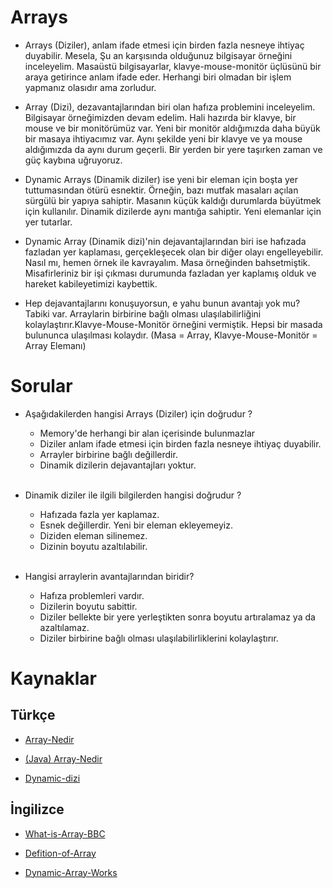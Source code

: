 # Arrays

- Arrays (Diziler), anlam ifade etmesi için birden fazla nesneye ihtiyaç duyabilir. Mesela, Şu an karşısında olduğunuz bilgisayar örneğini inceleyelim. Masaüstü bilgisayarlar, klavye-mouse-monitör üçlüsünü bir araya getirince anlam ifade eder. Herhangi biri olmadan bir işlem yapmanız olasıdır ama zorludur.

- Array (Dizi), dezavantajlarından biri olan hafıza problemini inceleyelim. Bilgisayar örneğimizden devam edelim. Hali hazırda bir klavye, bir mouse ve bir monitörümüz var. Yeni bir monitör aldığımızda daha büyük bir masaya ihtiyacımız var. Aynı şekilde yeni bir klavye ve ya mouse aldığımızda da aynı durum geçerli. Bir yerden bir yere taşırken zaman ve güç kaybına uğruyoruz.

- Dynamic Arrays (Dinamik diziler) ise yeni bir eleman için boşta yer tuttumasından ötürü esnektir. Örneğin, bazı mutfak masaları açılan sürgülü bir yapıya sahiptir. Masanın küçük kaldığı durumlarda büyütmek için kullanılır. Dinamik dizilerde aynı mantığa sahiptir. Yeni elemanlar için yer tutarlar.

- Dynamic Array (Dinamik dizi)'nin dejavantajlarından biri ise hafızada fazladan yer kaplaması, gerçekleşecek olan bir diğer olayı engelleyebilir. Nasıl mı, hemen örnek ile kavrayalım. Masa örneğinden bahsetmiştik. Misafirleriniz bir işi çıkması durumunda fazladan yer kaplamış olduk ve hareket kabileyetimizi kaybettik.

- Hep dejavantajlarını konuşuyorsun, e yahu bunun avantajı yok mu? Tabiki var. Arraylarin birbirine bağlı olması ulaşılabilirliğini kolaylaştırır.Klavye-Mouse-Monitör örneğini vermiştik. Hepsi bir masada bulununca ulaşılması kolaydır. (Masa = Array, Klavye-Mouse-Monitör = Array Elemanı)

# Sorular
- Aşağıdakilerden hangisi Arrays (Diziler) için doğrudur ?
    - Memory'de herhangi bir alan içerisinde bulunmazlar
    - Diziler anlam ifade etmesi için birden fazla nesneye ihtiyaç duyabilir.
    - Arrayler birbirine bağlı değillerdir.
    - Dinamik dizilerin dejavantajları yoktur.
<br /> <br />

- Dinamik diziler ile ilgili bilgilerden hangisi doğrudur ?
    - Hafızada fazla yer kaplamaz.
    - Esnek değillerdir. Yeni bir eleman ekleyemeyiz.
    - Diziden eleman silinemez.
    - Dizinin boyutu azaltılabilir.
<br /> <br />

- Hangisi arraylerin avantajlarından biridir?
    - Hafıza problemleri vardır.
    - Dizilerin boyutu sabittir. 
    - Diziler bellekte bir yere yerleştikten sonra boyutu artıralamaz ya da azaltılamaz.
    - Diziler birbirine bağlı olması ulaşılabilirliklerini kolaylaştırır.

# Kaynaklar

## Türkçe 

- [Array-Nedir](https://medium.com/@denizf.b/array-nedir-d9b7afd44ca2)

- [(Java) Array-Nedir](https://yazdoldur.com/programlama/java/java-arrays/)

- [Dynamic-dizi](https://tr.wikipedia.org/wiki/Dinamik_dizi)

## İngilizce

- [What-is-Array-BBC](https://www.bbc.co.uk/bitesize/guides/zy9thyc/revision/1)

- [Defition-of-Array](https://techterms.com/definition/array)

- [Dynamic-Array-Works](https://www.geeksforgeeks.org/how-do-dynamic-arrays-work/)